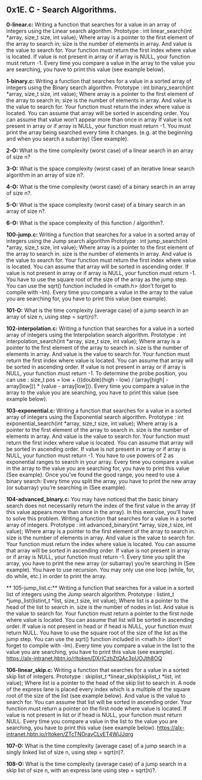 ## 0x1E. C - Search Algorithms.


**0-linear.c:** Writing a function that searches for a value in an array of integers using the Linear search algorithm.
Prototype : int linear_search(int *array, size_t size, int value);
Where array is a pointer to the first element of the array to search in;
size is the number of elements in array.
And value is the value to search for.
Your function must return the first index where value is located.
If value is not present in array or if array is NULL, your function must return -1.
Every time you compare a value in the array to the value you are searching, you have to print this value (see example below).


**1-binary.c:** Writing a function that searches for a value in a sorted array of integers using the Binary search algorithm.
Prototype : int binary_search(int *array, size_t size, int value);
Where array is a pointer to the first element of the array to search in;
size is the number of elements in array.
And value is the value to search for.
Your function must return the index where value is located.
You can assume that array will be sorted in ascending order.
You can assume that value won’t appear more than once in array
If value is not present in array or if array is NULL, your function must return -1.
You must print the array being searched every time it changes. (e.g. at the beginning and when you search a subarray) (See example).


**2-O:** What is the time complexity (worst case) of a linear search in an array of size n?


**3-O:** What is the space complexity (worst case) of an iterative linear search algorithm in an array of size n?.


**4-O:** What is the time complexity (worst case) of a binary search in an array of size n?.


**5-O:** What is the space complexity (worst case) of a binary search in an array of size n?.


**6-O:** What is the space complexity of this function / algorithm?.


**100-jump.c:** Writing a function that searches for a value in a sorted array of integers using the Jump search algorithm
Prototype : int jump_search(int *array, size_t size, int value);
Where array is a pointer to the first element of the array to search in.
size is the number of elements in array.
And value is the value to search for.
Your function must return the first index where value is located.
You can assume that array will be sorted in ascending order.
If value is not present in array or if array is NULL, your function must return -1.
You have to use the square root of the size of the array as the jump step.
You can use the sqrt() function included in <math.h> (don’t forget to compile with -lm).
Every time you compare a value in the array to the value you are searching for, you have to print this value (see example).


**101-O:** What is the time complexity (average case) of a jump search in an array of size n, using step = sqrt(n)?.


**102-interpolation.c:** Writing a function that searches for a value in a sorted array of integers using the Interpolation search algorithm.
Prototype : int interpolation_search(int *array, size_t size, int value);
Where array is a pointer to the first element of the array to search in.
size is the number of elements in array.
And value is the value to search for.
Your function must return the first index where value is located.
You can assume that array will be sorted in ascending order.
If value is not present in array or if array is NULL, your function must return -1.
To determine the probe position, you can use : size_t pos = low + (((double)(high - low) / (array[high] - array[low])) * (value - array[low])).
Every time you compare a value in the array to the value you are searching, you have to print this value (see example below).


**103-exponential.c:** Writing a function that searches for a value in a sorted array of integers using the Exponential search algorithm.
Prototype : int exponential_search(int *array, size_t size, int value);
Where array is a pointer to the first element of the array to search in.
size is the number of elements in array.
And value is the value to search for.
Your function must return the first index where value is located.
You can assume that array will be sorted in ascending order.
If value is not present in array or if array is NULL, your function must return -1.
You have to use powers of 2 as exponential ranges to search in your array.
Every time you compare a value in the array to the value you are searching for, you have to print this value (See example).
Once you’ve found the good range, you need to use a binary search:
Every time you split the array, you have to print the new array (or subarray) you’re searching in (See example).


**104-advanced_binary.c:** You may have noticed that the basic binary search does not necessarily return the index of the first value in the array (if this value appears more than once in the array). In this exercise, you’ll have to solve this problem.
Writing a function that searches for a value in a sorted array of integers.
Prototype : int advanced_binary(int *array, size_t size, int value);
Where array is a pointer to the first element of the array to search in.
size is the number of elements in array.
And value is the value to search for.
Your function must return the index where value is located.
You can assume that array will be sorted in ascending order.
If value is not present in array or if array is NULL, your function must return -1.
Every time you split the array, you have to print the new array (or subarray) you’re searching in (See example).
You have to use recursion. You may only use one loop (while, for, do while, etc.) in order to print the array.

**
105-jump_list.c:** Writing a function that searches for a value in a sorted list of integers using the Jump search algorithm.
Prototype : listint_t *jump_list(listint_t *list, size_t size, int value);
Where list is a pointer to the head of the list to search in.
size is the number of nodes in list.
And value is the value to search for.
Your function must return a pointer to the first node where value is located.
You can assume that list will be sorted in ascending order.
If value is not present in head or if head is NULL, your function must return NULL.
You have to use the square root of the size of the list as the jump step.
You can use the sqrt() function included in <math.h> (don’t forget to compile with -lm).
Every time you compare a value in the list to the value you are searching, you have to print this value (see example).  https://alx-intranet.hbtn.io/rltoken/DXrlCzhZtQAc3pUOJth8OQ


**106-linear_skip.c:** Writing a function that searches for a value in a sorted skip list of integers.
Prototype : skiplist_t *linear_skip(skiplist_t *list, int value);
Where list is a pointer to the head of the skip list to search in.
A node of the express lane is placed every index which is a multiple of the square root of the size of the list (see example below).
And value is the value to search for.
You can assume that list will be sorted in ascending order.
Your function must return a pointer on the first node where value is located.
If value is not present in list or if head is NULL, your function must return NULL.
Every time you compare a value in the list to the value you are searching, you have to print this value (see example below). https://alx-intranet.hbtn.io/rltoken/ZTcTNOravCLvET4WjJJqrg


**107-O:** What is the time complexity (average case) of a jump search in a singly linked list of size n, using step = sqrt(n)?.


**108-O:** What is the time complexity (average case) of a jump search in a skip list of size n, with an express lane using step = sqrt(n)?.
